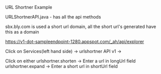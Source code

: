 URL Shortner Example

URLShortnerAPI.java - has all the api methods

sbx.bly.com is used a short url domain, all the short url's generated have this as a domain

https://v1-dot-sampleendpoint-1280.appspot.com/_ah/api/explorer

Click on Services(left hand side) -> urlshortner API v1 ->

Click on either
urlshortner.shorten
	-> Enter a url in longUrl field
urlshortner.expand
    -> Enter a short url in shortUrl field

